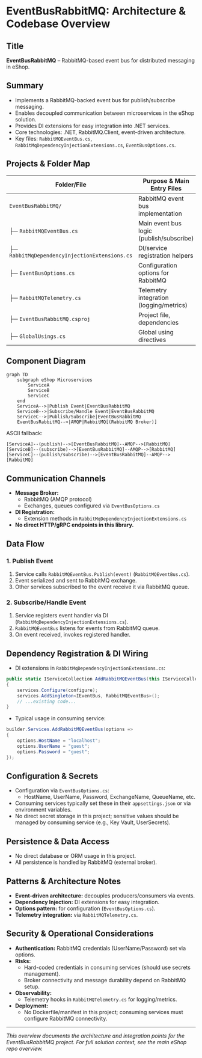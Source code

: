 # EventBusRabbitMQ: Architecture & Codebase Overview

## Title
**EventBusRabbitMQ** – RabbitMQ-based event bus for distributed messaging in eShop.

## Summary
- Implements a RabbitMQ-backed event bus for publish/subscribe messaging.
- Enables decoupled communication between microservices in the eShop solution.
- Provides DI extensions for easy integration into .NET services.
- Core technologies: .NET, RabbitMQ.Client, event-driven architecture.
- Key files: `RabbitMQEventBus.cs`, `RabbitMqDependencyInjectionExtensions.cs`, `EventBusOptions.cs`.

## Projects & Folder Map
| Folder/File                          | Purpose & Main Entry Files                  |
|--------------------------------------|---------------------------------------------|
| `EventBusRabbitMQ/`                  | RabbitMQ event bus implementation           |
| ├─ `RabbitMQEventBus.cs`             | Main event bus logic (publish/subscribe)    |
| ├─ `RabbitMqDependencyInjectionExtensions.cs` | DI/service registration helpers      |
| ├─ `EventBusOptions.cs`              | Configuration options for RabbitMQ          |
| ├─ `RabbitMQTelemetry.cs`            | Telemetry integration (logging/metrics)     |
| ├─ `EventBusRabbitMQ.csproj`         | Project file, dependencies                  |
| ├─ `GlobalUsings.cs`                 | Global using directives                     |

## Component Diagram
```mermaid
graph TD
    subgraph eShop Microservices
        ServiceA
        ServiceB
        ServiceC
    end
    ServiceA-->|Publish Event|EventBusRabbitMQ
    ServiceB-->|Subscribe/Handle Event|EventBusRabbitMQ
    ServiceC-->|Publish/Subscribe|EventBusRabbitMQ
    EventBusRabbitMQ-->|AMQP|RabbitMQ[(RabbitMQ Broker)]
```

ASCII fallback:

    [ServiceA]--(publish)-->[EventBusRabbitMQ]--AMQP-->[RabbitMQ]
    [ServiceB]--(subscribe)-->[EventBusRabbitMQ]--AMQP-->[RabbitMQ]
    [ServiceC]--(publish/subscribe)-->[EventBusRabbitMQ]--AMQP-->[RabbitMQ]

## Communication Channels
- **Message Broker:**
  - RabbitMQ (AMQP protocol)
  - Exchanges, queues configured via `EventBusOptions.cs`
- **DI Registration:**
  - Extension methods in `RabbitMqDependencyInjectionExtensions.cs`
- **No direct HTTP/gRPC endpoints in this library.**

## Data Flow
### 1. Publish Event
1. Service calls `RabbitMQEventBus.Publish(event)` (`RabbitMQEventBus.cs`).
2. Event serialized and sent to RabbitMQ exchange.
3. Other services subscribed to the event receive it via RabbitMQ queue.

### 2. Subscribe/Handle Event
1. Service registers event handler via DI (`RabbitMqDependencyInjectionExtensions.cs`).
2. `RabbitMQEventBus` listens for events from RabbitMQ queue.
3. On event received, invokes registered handler.

## Dependency Registration & DI Wiring
- DI extensions in `RabbitMqDependencyInjectionExtensions.cs`:
```csharp
public static IServiceCollection AddRabbitMQEventBus(this IServiceCollection services, Action<EventBusOptions> configure)
{
    services.Configure(configure);
    services.AddSingleton<IEventBus, RabbitMQEventBus>();
    // ...existing code...
}
```
- Typical usage in consuming service:
```csharp
builder.Services.AddRabbitMQEventBus(options =>
{
    options.HostName = "localhost";
    options.UserName = "guest";
    options.Password = "guest";
});
```

## Configuration & Secrets
- Configuration via `EventBusOptions.cs`:
  - HostName, UserName, Password, ExchangeName, QueueName, etc.
- Consuming services typically set these in their `appsettings.json` or via environment variables.
- No direct secret storage in this project; sensitive values should be managed by consuming service (e.g., Key Vault, UserSecrets).

## Persistence & Data Access
- No direct database or ORM usage in this project.
- All persistence is handled by RabbitMQ (external broker).

## Patterns & Architecture Notes
- **Event-driven architecture:** decouples producers/consumers via events.
- **Dependency Injection:** DI extensions for easy integration.
- **Options pattern:** for configuration (`EventBusOptions.cs`).
- **Telemetry integration:** via `RabbitMQTelemetry.cs`.

## Security & Operational Considerations
- **Authentication:** RabbitMQ credentials (UserName/Password) set via options.
- **Risks:**
  - Hard-coded credentials in consuming services (should use secrets management).
  - Broker connectivity and message durability depend on RabbitMQ setup.
- **Observability:**
  - Telemetry hooks in `RabbitMQTelemetry.cs` for logging/metrics.
- **Deployment:**
  - No Dockerfile/manifest in this project; consuming services must configure RabbitMQ connectivity.

---

*This overview documents the architecture and integration points for the EventBusRabbitMQ project. For full solution context, see the main eShop repo overview.*
